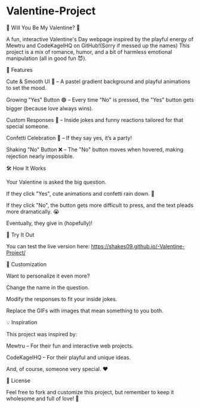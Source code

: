 # Valentine-Project
💌 Will You Be My Valentine? 💌

A fun, interactive Valentine's Day webpage inspired by the playful energy of Mewtru and CodeKagelHQ on GitHub!(Sorry if messed up the names) This project is a mix of romance, humor, and a bit of harmless emotional manipulation (all in good fun 😈).

🌟 Features

Cute & Smooth UI 🎨 – A pastel gradient background and playful animations to set the mood.

Growing "Yes" Button 🟢 – Every time "No" is pressed, the "Yes" button gets bigger (because love always wins).

Custom Responses 💬 – Inside jokes and funny reactions tailored for that special someone.

Confetti Celebration 🎉 – If they say yes, it’s a party!

Shaking "No" Button ❌ – The "No" button moves when hovered, making rejection nearly impossible.

🛠️ How It Works

Your Valentine is asked the big question.

If they click "Yes", cute animations and confetti rain down. 🥰

If they click "No", the button gets more difficult to press, and the text pleads more dramatically. 😭

Eventually, they give in (hopefully)!

🚀 Try It Out

You can test the live version here:  https://shakes09.github.io/-Valentine-Project/


🎨 Customization

Want to personalize it even more?

Change the name in the question.

Modify the responses to fit your inside jokes.

Replace the GIFs with images that mean something to you both.

💡 Inspiration

This project was inspired by:

Mewtru – For their fun and interactive web projects.

CodeKagelHQ – For their playful and unique ideas.

And, of course, someone very special. ❤️

📜 License

Feel free to fork and customize this project, but remember to keep it wholesome and full of love! 🫶

